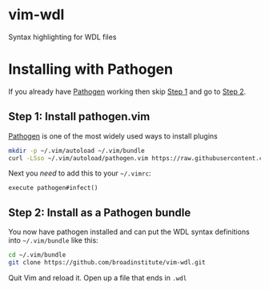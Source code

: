 # vim-wdl

Syntax highlighting for WDL files

# Installing with Pathogen

If you already have [Pathogen][1] working then skip [Step 1](#step1) and go to
[Step 2](#step2).

<a name="step1"></a>

## Step 1: Install pathogen.vim

[Pathogen][1] is one of the most widely used ways to install plugins

```sh
mkdir -p ~/.vim/autoload ~/.vim/bundle
curl -LSso ~/.vim/autoload/pathogen.vim https://raw.githubusercontent.com/tpope/vim-pathogen/master/autoload/pathogen.vim
```
Next you *need* to add this to your `~/.vimrc`:

```vim
execute pathogen#infect()
```

<a name="step2"></a>

## Step 2: Install as a Pathogen bundle

You now have pathogen installed and can put the WDL syntax definitions into `~/.vim/bundle` like this:

```sh
cd ~/.vim/bundle
git clone https://github.com/broadinstitute/vim-wdl.git
```

Quit Vim and reload it.  Open up a file that ends in `.wdl`

[1]: https://github.com/tpope/vim-pathogen

